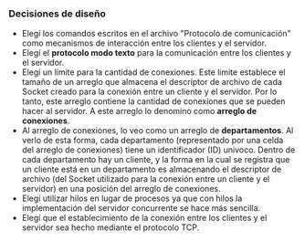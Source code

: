 ### Decisiones de diseño
- Elegí los comandos escritos en el archivo "Protocolo de comunicación" como mecanismos de interacción entre los clientes y el servidor.
- Elegí el **protocolo modo texto** para la comunicación entre los clientes y el servidor.
- Elegí un límite para la cantidad de conexiones. Este limite establece el tamaño de un arreglo que almacena el descriptor de archivo de cada Socket creado para la conexión entre un cliente y el servidor. Por lo tanto, este arreglo contiene la cantidad de conexiones que se pueden hacer al servidor. A este arreglo lo denomino como **arreglo de conexiones**.  
- Al arreglo de conexiones, lo veo como un arreglo de **departamentos**. Al verlo de esta forma, cada departamento (representado por una celda del arreglo de conexiones) tiene un identificador (ID) univoco. Dentro de cada departamento hay un cliente, y la forma en la cual se registra que un cliente está en un departamento es almacenando el descriptor de archivo (del Socket utilizado para la conexión entre un cliente y el servidor) en una posición del arreglo de conexiones.  
- Elegí utilizar hilos en lugar de procesos ya que con hilos la implementación del servidor concurrente se hace más sencilla.
- Elegí que el establecimiento de la conexión entre los clientes y el servidor sea hecho mediante el protocolo TCP.
